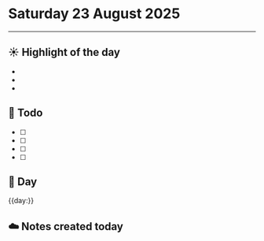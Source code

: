 # Saturday 23 August 2025



---

## ☀️ Highlight of the day  
- 
- 
- 

## 🚀 Todo  
- [ ] 
- [ ] 
- [ ] 
- [ ] 

## 📅 Day  
{{day:}}


## ☁️ Notes created today

